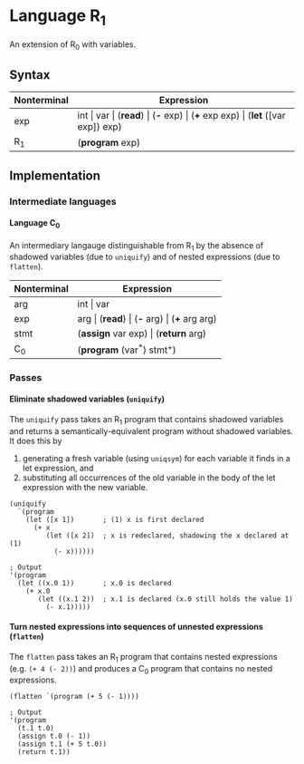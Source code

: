 # Language R<sub>1</sub>

An extension of R<sub>0</sub> with variables.

## Syntax

| Nonterminal | Expression |
| --- | --- |
| exp | int \| var \| (<b>read</b>) \| (<b>-</b> exp) \| (<b>+</b> exp exp) \| (<b>let</b> ([var exp]) exp) |
| R<sub>1</sub> | (<b>program</b> exp)

## Implementation

### Intermediate languages

#### Language C<sub>0</sub>

An intermediary langauge distinguishable from R<sub>1</sub> by the absence of shadowed variables (due to `uniquify`) and of nested expressions (due to `flatten`).

| Nonterminal | Expression |
| --- | --- |
| arg | int \| var |
| exp | arg \| (<b>read</b>) \| (<b>-</b> arg) \| (<b>+</b> arg arg) |
| stmt | (<b>assign</b> var exp) \| (<b>return</b> arg) |
| C<sub>0</sub> | (<b>program</b> (var<sup>*</sup>) stmt<sup>+</sup>) |

### Passes

#### Eliminate shadowed variables (`uniquify`)

The `uniquify` pass takes an R<sub>1</sub> program that contains shadowed variables and returns a semantically-equivalent program
without shadowed variables. It does this by

1. generating a fresh variable (using `uniqsym`) for each variable it finds in a let expression, and
2. substituting all occurrences of the old variable in the body of the let expression with the new variable.

```racket
(uniquify
  `(program
    (let ([x 1])       ; (1) x is first declared
      (+ x
         (let ([x 2])  ; x is redeclared, shadowing the x declared at (1)
           (- x))))))

; Output
'(program
  (let ((x.0 1))       ; x.0 is declared
    (+ x.0
       (let ((x.1 2))  ; x.1 is declared (x.0 still holds the value 1)
         (- x.1)))))
```

#### Turn nested expressions into sequences of unnested expressions (`flatten`)

The `flatten` pass takes an R<sub>1</sub> program that contains nested expressions (e.g. `(+ 4 (- 2))`) and produces a C<sub>0</sub> program that contains no nested expressions.

```racket
(flatten `(program (+ 5 (- 1))))

; Output
'(program
  (t.1 t.0)
  (assign t.0 (- 1))
  (assign t.1 (+ 5 t.0))
  (return t.1))
```
